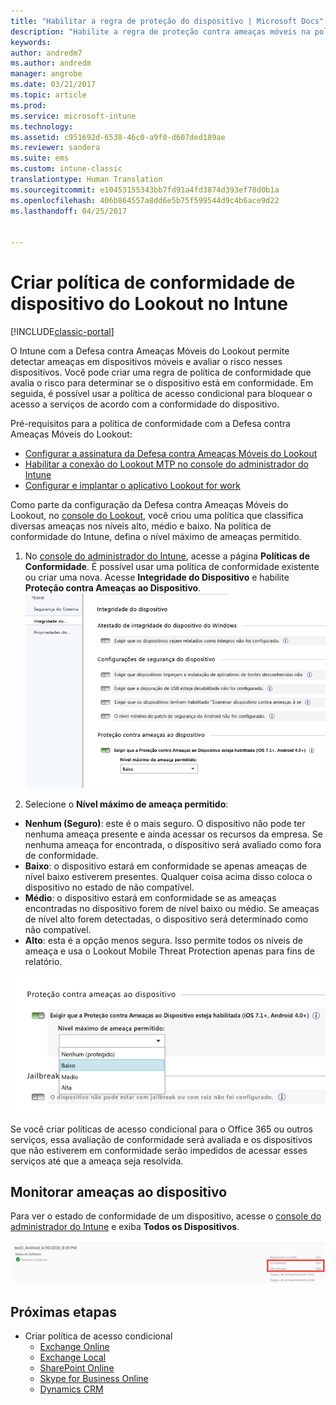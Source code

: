 ```yaml
---
title: "Habilitar a regra de proteção do dispositivo | Microsoft Docs"
description: "Habilite a regra de proteção contra ameaças móveis na política de conformidade do dispositivo."
keywords: 
author: andredm7
ms.author: andredm
manager: angrobe
ms.date: 03/21/2017
ms.topic: article
ms.prod: 
ms.service: microsoft-intune
ms.technology: 
ms.assetid: c951692d-6538-46c0-a9f0-d607ded189ae
ms.reviewer: sandera
ms.suite: ems
ms.custom: intune-classic
translationtype: Human Translation
ms.sourcegitcommit: e10453155343bb7fd91a4fd3874d393ef78d0b1a
ms.openlocfilehash: 406b864557a8dd6e5b75f599544d9c4b6ace9d22
ms.lasthandoff: 04/25/2017


---
```


# <a name="create-lookout-device-compliance-policy-in-intune"></a>Criar política de conformidade de dispositivo do Lookout no Intune

[!INCLUDE[classic-portal](../includes/classic-portal.md)]

O Intune com a Defesa contra Ameaças Móveis do Lookout permite detectar ameaças em dispositivos móveis e avaliar o risco nesses dispositivos. Você pode criar uma regra de política de conformidade que avalia o risco para determinar se o dispositivo está em conformidade. Em seguida, é possível usar a política de acesso condicional para bloquear o acesso a serviços de acordo com a conformidade do dispositivo.

Pré-requisitos para a política de conformidade com a Defesa contra Ameaças Móveis do Lookout:

- [Configurar a assinatura da Defesa contra Ameaças Móveis do Lookout](set-up-your-subscription-with-lookout-mtp.md)
- [Habilitar a conexão do Lookout MTP no console do administrador do Intune](enable-lookout-mtp-connection-in-intune.md)
- [Configurar e implantar o aplicativo Lookout for work](configure-and-deploy-lookout-for-work-apps.md)

Como parte da configuração da Defesa contra Ameaças Móveis do Lookout, no [console do Lookout](https://aad.lookout.com), você criou uma política que classifica diversas ameaças nos níveis alto, médio e baixo. Na política de conformidade do Intune, defina o nível máximo de ameaças permitido.

1. No [console do administrador do Intune](https://manage.microsoft.com), acesse a página **Políticas de Conformidade**. É possível usar uma política de conformidade existente ou criar uma nova. Acesse **Integridade do Dispositivo** e habilite **Proteção contra Ameaças ao Dispositivo**.
  ![captura de tela que mostra a definição da regra de proteção contra ameaças ao dispositivo no ](../media/mtp/mtp-compliance-policy-rule.png)

2. Selecione o **Nível máximo de ameaça permitido**:
  * **Nenhum (Seguro)**: este é o mais seguro.  O dispositivo não pode ter nenhuma ameaça presente e ainda acessar os recursos da empresa.  Se nenhuma ameaça for encontrada, o dispositivo será avaliado como fora de conformidade.  
  * **Baixo**: o dispositivo estará em conformidade se apenas ameaças de nível baixo estiverem presentes. Qualquer coisa acima disso coloca o dispositivo no estado de não compatível.
  * **Médio**: o dispositivo estará em conformidade se as ameaças encontradas no dispositivo forem de nível baixo ou médio. Se ameaças de nível alto forem detectadas, o dispositivo será determinado como não compatível.
  * **Alto**: esta é a opção menos segura. Isso permite todos os níveis de ameaça e usa o Lookout Mobile Threat Protection apenas para fins de relatório.

![captura de tela mostrando a opção de nível de ameaça para a configuração de regra de proteção contra ameaças do dispositivo](../media/mtp/mtp-compliance-policy-setting.png)

Se você criar políticas de acesso condicional para o Office 365 ou outros serviços, essa avaliação de conformidade será avaliada e os dispositivos que não estiverem em conformidade serão impedidos de acessar esses serviços até que a ameaça seja resolvida.

## <a name="monitor-device-threats"></a>Monitorar ameaças ao dispositivo
Para ver o estado de conformidade de um dispositivo, acesse o [console do administrador do Intune](https://manage.microsoft.com) e exiba **Todos os Dispositivos**.

![captura de tela da página de dispositivos no console do administrador do Intune mostrando o status de conformidade de um dispositivo](../media/mtp/mtp-device-status-intune-console.png)

## <a name="next-steps"></a>Próximas etapas
* Criar política de acesso condicional
  * [Exchange Online](restrict-access-to-exchange-online-with-microsoft-intune.md)
  * [Exchange Local](restrict-access-to-exchange-onpremises-with-microsoft-intune.md)
  * [SharePoint Online](restrict-access-to-sharepoint-online-with-microsoft-intune.md)
  * [Skype for Business Online](restrict-access-to-skype-for-business-online-with-microsoft-intune.md)
  * [Dynamics CRM](restrict-access-to-dynamics-crm-online-with-microsoft-intune.md)

